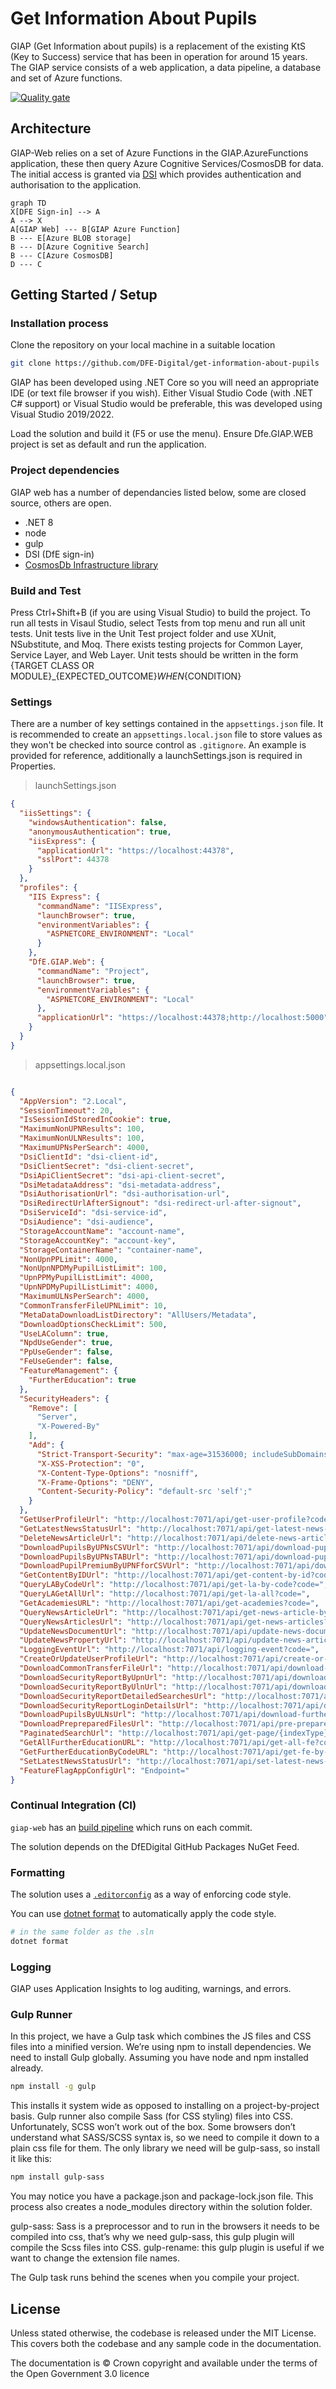 # Get Information About Pupils

GIAP (Get Information about pupils) is a replacement of the existing KtS (Key to Success) service that has been in operation for around 15 years. The GIAP service consists of a web application, a data pipeline, a database and set of Azure functions.

[![Quality gate](https://sonarcloud.io/api/project_badges/quality_gate?project=DFE-Digital_get-information-about-pupils)](https://sonarcloud.io/summary/new_code?id=DFE-Digital_get-information-about-pupils)

## Architecture

GIAP-Web relies on a set of Azure Functions in the GIAP.AzureFunctions application, these then query Azure Cognitive Services/CosmosDB for data. The initial access is granted via [DSI](https://services.signin.education.gov.uk/) which provides authentication and authorisation to the application.

```mermaid
graph TD
X[DFE Sign-in] --> A
A --> X
A[GIAP Web] --- B[GIAP Azure Function]
B --- E[Azure BLOB storage]
B --- D[Azure Cognitive Search]
B --- C[Azure CosmosDB]
D --- C
```

## Getting Started / Setup

### Installation process

Clone the repository on your local machine in a suitable location

```sh
git clone https://github.com/DFE-Digital/get-information-about-pupils
```

GIAP has been developed using .NET Core so you will need an appropriate IDE (or text file browser if you wish). Either Visual Studio Code (with .NET C# support) or Visual Studio would be preferable, this was developed using Visual Studio 2019/2022. 

Load the solution and build it (F5 or use the menu). Ensure Dfe.GIAP.WEB project is set as default and run the application.

### Project dependencies

GIAP web has a number of dependancies listed below, some are closed source, others are open.

* .NET 8
* node
* gulp
* DSI (DfE sign-in)
* [CosmosDb Infrastructure library](https://github.com/DFE-Digital/infrastructure-persistence-cosmosdb)

### Build and Test

Press Ctrl+Shift+B (if you are using Visual Studio) to build the project. To run all tests in Visaul Studio, select Tests from top menu and run all unit tests.
Unit tests live in the Unit Test project folder and use XUnit, NSubstitute, and Moq. There exists testing projects for Common Layer, Service Layer, and Web Layer.
Unit tests should be written in the form {TARGET CLASS OR MODULE}_{EXPECTED_OUTCOME}_WHEN_{CONDITION}

### Settings

There are a number of key settings contained in the `appsettings.json` file. It is recommended to create an `appsettings.local.json` file to store values as they won't be checked into source control as `.gitignore`. An example is provided for reference, additionally a launchSettings.json is required in Properties.

> launchSettings.json

```json
{
  "iisSettings": {
    "windowsAuthentication": false,
    "anonymousAuthentication": true,
    "iisExpress": {
      "applicationUrl": "https://localhost:44378",
      "sslPort": 44378
    }
  },
  "profiles": {
    "IIS Express": {
      "commandName": "IISExpress",
      "launchBrowser": true,
      "environmentVariables": {
        "ASPNETCORE_ENVIRONMENT": "Local"
      }
    },
    "DfE.GIAP.Web": {
      "commandName": "Project",
      "launchBrowser": true,
      "environmentVariables": {
        "ASPNETCORE_ENVIRONMENT": "Local"
      },
      "applicationUrl": "https://localhost:44378;http://localhost:5000"
    }
  }
}
```

> appsettings.local.json

```json

{
  "AppVersion": "2.Local",
  "SessionTimeout": 20,
  "IsSessionIdStoredInCookie": true,
  "MaximumNonUPNResults": 100,
  "MaximumNonULNResults": 100,
  "MaximumUPNsPerSearch": 4000,
  "DsiClientId": "dsi-client-id",
  "DsiClientSecret": "dsi-client-secret",
  "DsiApiClientSecret": "dsi-api-client-secret",
  "DsiMetadataAddress": "dsi-metadata-address",
  "DsiAuthorisationUrl": "dsi-authorisation-url",
  "DsiRedirectUrlAfterSignout": "dsi-redirect-url-after-signout",
  "DsiServiceId": "dsi-service-id",
  "DsiAudience": "dsi-audience",
  "StorageAccountName": "account-name",
  "StorageAccountKey": "account-key",
  "StorageContainerName": "container-name",
  "NonUpnPPLimit": 4000,
  "NonUpnNPDMyPupilListLimit": 100,
  "UpnPPMyPupilListLimit": 4000,
  "UpnNPDMyPupilListLimit": 4000,
  "MaximumULNsPerSearch": 4000,
  "CommonTransferFileUPNLimit": 10,
  "MetaDataDownloadListDirectory": "AllUsers/Metadata",
  "DownloadOptionsCheckLimit": 500,
  "UseLAColumn": true,
  "NpdUseGender": true,
  "PpUseGender": false,
  "FeUseGender": false,
  "FeatureManagement": {
    "FurtherEducation": true
  },
  "SecurityHeaders": {
    "Remove": [
      "Server",
      "X-Powered-By"
    ],
    "Add": {
      "Strict-Transport-Security": "max-age=31536000; includeSubDomains; preload",
      "X-XSS-Protection": "0",
      "X-Content-Type-Options": "nosniff",
      "X-Frame-Options": "DENY",
      "Content-Security-Policy": "default-src 'self';"
    }
  },
  "GetUserProfileUrl": "http://localhost:7071/api/get-user-profile?code=",
  "GetLatestNewsStatusUrl": "http://localhost:7071/api/get-latest-news-status?code=",
  "DeleteNewsArticleUrl": "http://localhost:7071/api/delete-news-article?code=",
  "DownloadPupilsByUPNsCSVUrl": "http://localhost:7071/api/download-pupils-by-upns-csv?code=",
  "DownloadPupilsByUPNsTABUrl": "http://localhost:7071/api/download-pupils-by-upns-tab?code=",
  "DownloadPupilPremiumByUPNFforCSVUrl": "http://localhost:7071/api/download-pupil-premium-by-upns-csv?code=",
  "GetContentByIDUrl": "http://localhost:7071/api/get-content-by-id?code=",
  "QueryLAByCodeUrl": "http://localhost:7071/api/get-la-by-code?code=",
  "QueryLAGetAllUrl": "http://localhost:7071/api/get-la-all?code=",
  "GetAcademiesURL": "http://localhost:7071/api/get-academies?code=",
  "QueryNewsArticleUrl": "http://localhost:7071/api/get-news-article-by-id?code=",
  "QueryNewsArticlesUrl": "http://localhost:7071/api/get-news-articles?code=",
  "UpdateNewsDocumentUrl": "http://localhost:7071/api/update-news-document?code=",
  "UpdateNewsPropertyUrl": "http://localhost:7071/api/update-news-article-property?code=",
  "LoggingEventUrl": "http://localhost:7071/api/logging-event?code=",
  "CreateOrUpdateUserProfileUrl": "http://localhost:7071/api/create-or-update-user-profile?code=",
  "DownloadCommonTransferFileUrl": "http://localhost:7071/api/download-common-transfer-file?code=",
  "DownloadSecurityReportByUpnUrl": "http://localhost:7071/api/download-security-report-by-upn-searches?code=",
  "DownloadSecurityReportByUlnUrl": "http://localhost:7071/api/download-security-report-by-uln-searches?code=",
  "DownloadSecurityReportDetailedSearchesUrl": "http://localhost:7071/api/download-detailed-searches?code=",
  "DownloadSecurityReportLoginDetailsUrl": "http://localhost:7071/api/download-login-details?code=",
  "DownloadPupilsByULNsUrl": "http://localhost:7071/api/download-further-education?code=",
  "DownloadPrepreparedFilesUrl": "http://localhost:7071/api/pre-prepared-downloads?code=",
  "PaginatedSearchUrl": "http://localhost:7071/api/get-page/{indexType}/{queryType}?code=",
  "GetAllFurtherEducationURL": "http://localhost:7071/api/get-all-fe?code=",
  "GetFurtherEducationByCodeURL": "http://localhost:7071/api/get-fe-by-code?code=",
  "SetLatestNewsStatusUrl": "http://localhost:7071/api/set-latest-news-status?code=",
  "FeatureFlagAppConfigUrl": "Endpoint="
}

```

### Continual Integration (CI)

`giap-web` has an [build pipeline](./github/ci.yml) which runs on each commit.

The solution depends on the DfEDigital GitHub Packages NuGet Feed.

### Formatting

The solution uses a [`.editorconfig`](.editorconfig) as a way of enforcing code style.

You can use [dotnet format](https://learn.microsoft.com/en-us/dotnet/core/tools/dotnet-format) to automatically apply the code style.

```sh
# in the same folder as the .sln
dotnet format
```

### Logging

GIAP uses Application Insights to log auditing, warnings, and errors.

### Gulp Runner

In this project, we have a Gulp task which combines the JS files and CSS files into a minified version. We’re using npm to install dependencies. We need to install Gulp globally. Assuming you have node and npm installed already.

```sh
npm install -g gulp
```

This installs it system wide as opposed to installing on a project-by-project basis. Gulp runner also compile Sass (for CSS styling) files into CSS. Unfortunately, SCSS won’t work out of the box. Some browsers don’t understand what SASS/SCSS syntax is, so we need to compile it down to a plain css file for them. The only library we need will be gulp-sass, so install it like this: 

```sh
npm install gulp-sass
```

You may notice you have a package.json and package-lock.json file. This process also creates a node_modules directory within the solution folder.

gulp-sass: Sass is a preprocessor and to run in the browsers it needs to be compiled into css, that’s why we need gulp-sass, this gulp plugin will compile the Scss files into CSS.
gulp-rename: this gulp plugin is useful if we want to change the extension file names.

The Gulp task runs behind the scenes when you compile your project.

## License

Unless stated otherwise, the codebase is released under the MIT License. This covers both the codebase and any sample code in the documentation.

The documentation is © Crown copyright and available under the terms of the Open Government 3.0 licence
